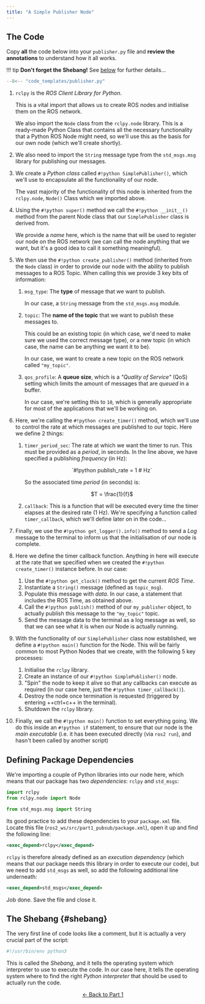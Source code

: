 ```yaml
---  
title: "A Simple Publisher Node"
---
```


## The Code

Copy **all** the code below into your `publisher.py` file and **review the annotations** to understand how it all works.

!!! tip
    **Don't forget the Shebang!** See [below](#shebang) for further details...

```python title="publisher.py"
--8<-- "code_templates/publisher.py"
```

1. `rclpy` is the *ROS Client Library for Python*. 
    
    This is a vital import that allows us to create ROS nodes and initialise them on the ROS network.
    
    We also import the `Node` class from the `rclpy.node` library. This is a ready-made Python Class that contains all the necessary functionality that a Python ROS Node might need, so we'll use this as the basis for our own node (which we'll create shortly).

2. We also need to import the `String` message type from the `std_msgs.msg` library for publishing our messages.

3. We create a *Python class* called `#!python SimplePublisher()`, which we'll use to encapsulate all the functionality of our node.
    
    The vast majority of the functionality of this node is inherited from the `rclpy.node`, `Node()` Class which we imported above. 

4. Using the `#!python super()` method we call the `#!python __init__()` method from the parent Node class that our `SimplePublisher` class is derived from.
    
    We provide a *name* here, which is the name that will be used to register our node on the ROS network (we can call the node anything that we want, but it's a good idea to call it something meaningful).

5. We then use the `#!python create_publisher()` method (inherited from the `Node` class) in order to provide our node with the ability to publish messages to a ROS Topic. When calling this we provide 3 key bits of information:

    1. `msg_type`: The **type** of message that we want to publish.
        
        In our case, a `String` message from the `std_msgs.msg` module.
    
    1. `topic`: The **name of the topic** that we want to publish these messages to.
        
        This could be an existing topic (in which case, we'd need to make sure we used the correct message type), or a new topic (in which case, the name can be anything we want it to be).
        
        In our case, we want to create a new topic on the ROS network called `"my_topic"`.
    
    1. `qos_profile`: A **queue size**, which is a *"Quality of Service"* (QoS) setting which limits the amount of messages that are *queued* in a buffer. 
    
        In our case, we're setting this to `10`, which is generally appropriate for most of the applications that we'll be working on.

6. Here, we're calling the `#!python create_timer()` method, which we'll use to control the rate at which messages are published to our topic. Here we define 2 things:

    1. `timer_period_sec`: The rate at which we want the timer to run. This must be provided as a *period*, in seconds. In the line above, we have specified a publishing *frequency* (in Hz):
    
        <center>`#!python publish_rate = 1 # Hz`</center>
        
        So the associated time *period* (in seconds) is: 

        <center>$T = \frac{1}{f}$</center>

    1. `callback`: This is a function that will be executed every time the timer elapses at the desired rate (1 Hz). We're specifying a function called `timer_callback`, which we'll define later on in the code...

7. Finally, we use the `#!python get_logger().info()` method to send a *Log* message to the terminal to inform us that the initialisation of our node is complete.

8. Here we define the timer callback function. Anything in here will execute at the rate that we specified when we created the `#!python create_timer()` instance before. In our case:

    1. Use the `#!python get_clock()` method to get the current *ROS Time*.
    1. Instantiate a `String()` message (defined as `topic_msg`).
    1. Populate this message with *data*. In our case, a statement that includes the ROS Time, as obtained above.
    1. Call the `#!python publish()` method of our `my_publisher` object, to actually publish this message to the `"my_topic"` topic.
    1. Send the message data to the terminal as a log message as well, so that we can see what it is when our Node is actually running.

9. With the functionality of our `SimplePublisher` class now established, we define a `#!python main()` function for the Node. This will be fairly common to most Python Nodes that we create, with the following 5 key processes:

    1. Initialise the `rclpy` library.
    1. Create an instance of our `#!python SimplePublisher()` node.
    1. "Spin" the node to keep it alive so that any callbacks can execute as required (in our case here, just the `#!python timer_callback()`). 
    1. Destroy the node once termination is requested (triggered by entering ++ctrl+c++ in the terminal).
    1. Shutdown the `rclpy` library.

10. Finally, we call the `#!python main()` function to set everything going. We do this inside an `#!python if` statement, to ensure that our node is the *main executable* (i.e. it has been executed directly (via `ros2 run`), and hasn't been called by another script)

## Defining Package Dependencies

We're importing a couple of Python libraries into our node here, which means that our package has two *dependencies*: `rclpy` and `std_msgs`:

```py
import rclpy 
from rclpy.node import Node

from std_msgs.msg import String
```

Its good practice to add these dependencies to your `package.xml` file. Locate this file (`ros2_ws/src/part1_pubsub/package.xml`), open it up and find the following line:

```xml
<exec_depend>rclpy</exec_depend>
```

`rclpy` is therefore already defined as an *execution dependency* (which means that our package needs this library in order to execute our code), but we need to add `std_msgs` as well, so add the following additional line underneath:

```xml
<exec_depend>std_msgs</exec_depend>
```

Job done. Save the file and close it.

## The Shebang {#shebang}

The very first line of code looks like a comment, but it is actually a very crucial part of the script:

```python
#!/usr/bin/env python3
```

This is called the *Shebang*, and it tells the operating system which interpreter to use to execute the code. In our case here, it tells the operating system where to find the right *Python interpreter* that should be used to actually run the code.
    
<p align="center">
  <a href="../../part1#pub_ret">&#8592; Back to Part 1</a>
</p>